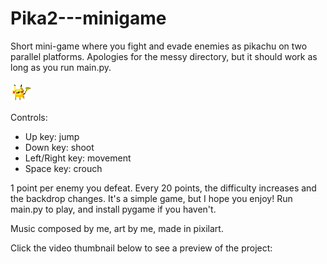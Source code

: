 # Pika2---minigame
Short mini-game where you fight and evade enemies as pikachu on two parallel platforms. Apologies for the messy directory, but it should work as long as you run main.py.

![pikachu](pstateleft.png)

Controls:
- Up key: jump
- Down key: shoot
- Left/Right key: movement
- Space key: crouch

1 point per enemy you defeat. Every 20 points, the difficulty increases and the backdrop changes. It's a simple game, but I hope you enjoy! Run main.py to play, and install pygame if you haven't.

Music composed by me, art by me, made in pixilart.

Click the video thumbnail below to see a preview of the project:
